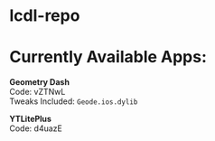 # lcdl-repo

# Currently Available Apps:
**Geometry Dash** <br>
Code: vZTNwL <br>
Tweaks Included:
`Geode.ios.dylib`

**YTLitePlus** <br>
Code: d4uazE
